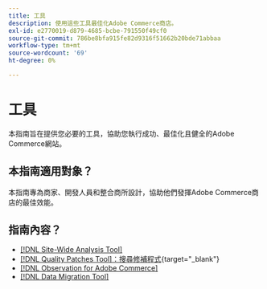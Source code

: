 ```yaml
---
title: 工具
description: 使用這些工具最佳化Adobe Commerce商店。
exl-id: e2770019-d879-4685-bcbe-791550f49cf0
source-git-commit: 786be8bfa915fe82d9316f51662b20bde71abbaa
workflow-type: tm+mt
source-wordcount: '69'
ht-degree: 0%

---
```


# 工具

本指南旨在提供您必要的工具，協助您執行成功、最佳化且健全的Adobe Commerce網站。

## 本指南適用對象？

本指南專為商家、開發人員和整合商所設計，協助他們發揮Adobe Commerce商店的最佳效能。

## 指南內容？

* [[!DNL Site-Wide Analysis Tool]](../tools/site-wide-analysis-tool/intro.md)
* [[!DNL Quality Patches Tool]：搜尋修補程式](https://experienceleague.adobe.com/tools/commerce-quality-patches/index.html){target="_blank"}
* [[!DNL Observation for Adobe Commerce]](../tools/observation-for-adobe-commerce/intro.md)
* [[!DNL Data Migration Tool]](data-migration-tool/how-migration-works.md)
